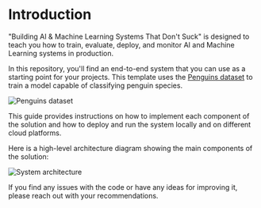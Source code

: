 # Introduction

"Building AI & Machine Learning Systems That Don't Suck" is designed to teach you how to train, evaluate, deploy, and monitor AI and Machine Learning systems in production.

In this repository, you'll find an end-to-end system that you can use as a starting point for your projects. This template uses the [Penguins dataset](https://www.kaggle.com/parulpandey/palmer-archipelago-antarctica-penguin-data) to train a model capable of classifying penguin species. 

![Penguins dataset](.guide/introduction/images/penguins.png)

This guide provides instructions on how to implement each component of the solution and how to deploy and run the system locally and on different cloud platforms.

Here is a high-level architecture diagram showing the main components of the solution:

![System architecture](.guide/introduction/images/architecture.png)

If you find any issues with the code or have any ideas for improving it, please reach out with your recommendations. 

